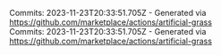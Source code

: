 Commits: 2023-11-23T20:33:51.705Z - Generated via https://github.com/marketplace/actions/artificial-grass
<br>
Commits: 2023-11-23T20:33:51.705Z - Generated via https://github.com/marketplace/actions/artificial-grass
<br>
